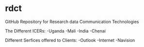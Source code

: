 # rdct
GitHub Repository for Research data Communication Technologies

The Different ICERs:
   -Uganda
   -Mali
   -India
   -Chenai

Different Serfices offered to Clients:
   -Outlook
   -Internet
   -Navision
   
   


